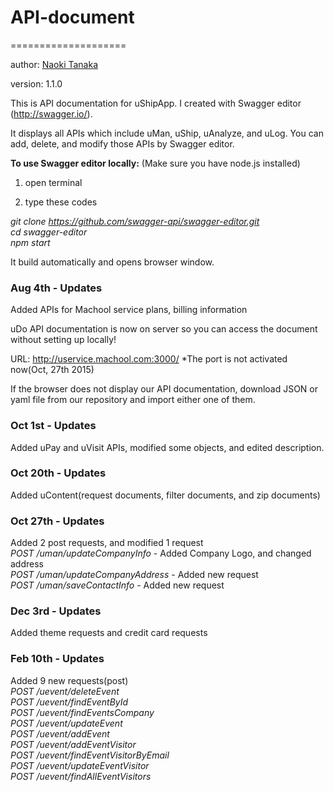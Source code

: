 # API-document
====================

author: [Naoki Tanaka](naoki.tanaka@machool.com)

version: 1.1.0

This is API documentation for uShipApp. I created with Swagger editor (http://swagger.io/). 

It displays all APIs which include uMan, uShip, uAnalyze, and uLog.
You can add, delete, and modify those APIs by Swagger editor.


<strong>To use Swagger editor locally:</strong>
(Make sure you have node.js installed)


1. open terminal
 

2. type these codes


<em>git clone https://github.com/swagger-api/swagger-editor.git</em><br>
<em>cd swagger-editor</em><br>
<em>npm start</em><br>


It build automatically and opens browser window.

<h3>Aug 4th - Updates</h3>

Added APIs for Machool service plans, billing information

uDo API documentation is now on server so you can access the document without setting up locally!

URL: http://uservice.machool.com:3000/ *The port is not activated now(Oct, 27th 2015)

If the browser does not display our API documentation, download JSON or yaml file from our repository and import either one of them. 


<h3>Oct 1st - Updates</h3>

Added uPay and uVisit APIs, modified some objects, and edited description.  

<h3>Oct 20th - Updates</h3>

Added uContent(request documents, filter documents, and zip documents)

<h3>Oct 27th - Updates</h3>

Added 2 post requests, and modified 1 request<br>
<em>POST /uman/updateCompanyInfo</em> - Added Company Logo, and changed address<br>
<em>POST /uman/updateCompanyAddress</em> - Added new request<br>
<em>POST /uman/saveContactInfo</em> - Added new request<br>

<h3>Dec 3rd - Updates</h3>

Added theme requests and credit card requests<br>

<h3>Feb 10th - Updates</h3>

Added 9 new requests(post)<br>
<em>POST /uevent/deleteEvent</em><br>
<em>POST /uevent/findEventById</em><br>
<em>POST /uevent/findEventsCompany</em><br>
<em>POST /uevent/updateEvent</em><br>
<em>POST /uevent/addEvent</em><br>
<em>POST /uevent/addEventVisitor</em><br>
<em>POST /uevent/findEventVisitorByEmail</em><br>
<em>POST /uevent/updateEventVisitor</em><br>
<em>POST /uevent/findAllEventVisitors</em><br>
